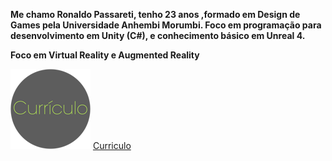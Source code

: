 **Me chamo Ronaldo Passareti, tenho 23 anos ,formado em Design de Games pela Universidade Anhembi Morumbi. Foco em programação para desenvolvimento em Unity (C#), e conhecimento básico em Unreal 4.**

**Foco em Virtual Reality e Augmented Reality**

![](https://raw.githubusercontent.com/rpassareti/rpassareti.github.io/master/bts/bt_curriculo_128.png)
[Curriculo](www.google.com)
